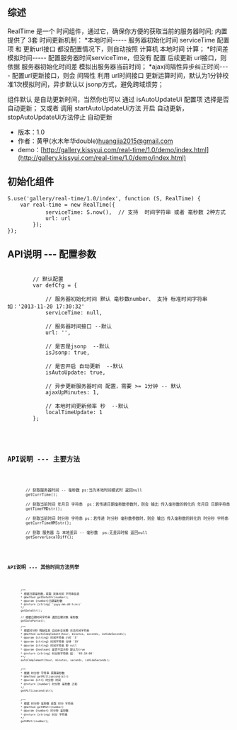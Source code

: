 ## 综述

RealTime 是一个 时间组件，通过它，确保你方便的获取当前的服务器时间; 内置提供了 3套 时间更新机制：
  *本地时间----- 服务器初始化时间 serviceTime 配置项 和 更新url接口 都没配置情况下，则自动按照 计算机 本地时间 计算；
  *时间差模拟时间----- 配置服务器时间serviceTime，但没有 配置 后续更新 url接口，则依据 服务器初始化时间差 模拟出服务器当前时间；
  *ajax间隔性异步纠正时间---- 配置url更新接口，则会 间隔性 利用 url时间接口 更新运算时间，默认为1分钟校准1次模拟时间，异步默认以 jsonp方式，避免跨域烦劳； 
	   
  组件默认 是自动更新时间，当然你也可以 通过 isAutoUpdateUi 配置项 选择是否自动更新； 又或者 调用 startAutoUpdateUi方法 开启 自动更新， stopAutoUpdateUi方法停止 自动更新


* 版本：1.0
* 作者：黄甲(水木年华double)<huangjia2015@gmail.com>
* demo：[http://gallery.kissyui.com/real-time/1.0/demo/index.html](http://gallery.kissyui.com/real-time/1.0/demo/index.html)

## 初始化组件

    S.use('gallery/real-time/1.0/index', function (S, RealTime) {
        var real-time = new RealTime({
         		serviceTime: S.now(),  // 支持  时间字符串 或者 毫秒数 2种方式
                url: url    
         	});
    });

## API说明 --- 配置参数
<pre class="prettyprint prettyprinted">
	<code class="lang-javascript">
		// 默认配置
        var defCfg = {

            // 服务器初始化时间 默认 毫秒数number、 支持 标准时间字符串如：'2013-11-20 17:30:32'
            serviceTime: null,

            // 服务器时间接口 --默认
            url: '',
			
			// 是否是jsonp  --默认
			isJsonp: true,
			
			// 是否开启 自动更新  --默认
			isAutoUpdate: true,
			
            // 异步更新服务器时间 配置，需要 >= 1分钟 -- 默认
            ajaxUpMinutes: 1,

            // 本地时间更新频率 秒  --默认
            localTimeUpdate: 1              
        };  
	<code>
</pre>


## API说明 --- 主要方法
<pre class="prettyprint prettyprinted">
	<code class="lang-javascript">

        // 获取服务器时间 -- 毫秒数 ps:当为本地时间模式时 返回null
        getCurrTime();

		// 获取当前时间 年月日 字符串  ps：若传递日期毫秒数参数时，则会 输出 传入毫秒数的转化的 年月日 日期字符串
		getTimeYMDstr();
		
		// 获取当前时间 时分秒 字符串 ps：若传递 时分秒 毫秒数参数时，则会 输出 传入毫秒数的转化的 时分秒 字符串
        getCurrTimeHMSstr();

        // 获取 服务器 与 本地差异 -- 毫秒数  ps:无差异时候 返回null
        getServerLocalDiff();
	<code>
</pre>


## API说明 --- 其他时间方法列举
<pre class="prettyprint prettyprinted">
	<code class="lang-javascript">

        /**
        * 根据日期毫秒数，获取 具体时间 字符串信息 
        * @method getDateStr(number); 
        * @param {number}日期毫秒数
        * @return {string} 'yyyy-mm-dd h:m:s'
        */ 
        getDateStr();

        // 根据日期时间字符串 返回日期对象 毫秒数
        getDateParse();

		/**
        * 根据时分秒 残缺信息 自动补全完整 合法时间字符串
        * @method autoComplement(hour, minutes, seconds, isHideSeconds);
        * @param {string} 时间字符串 小时 '3'
        * @param {string} 时间字符串 分钟 '19'
        * @param {string} 时间字符串 秒 null
        * @param {boolean} 是否不显示秒 默认为true
        * @return {string} 时分秒字符串 如： '03:19:00'
        **/ 
        autoComplement(hour, minutes, seconds, isHideSeconds);


        /**
        * 根据 时分秒 字符串 获取毫秒数
        * @method getMillisecond(str)
        * @param {str} 时分秒 时间
        * @return {number} 时分秒 毫秒数 之和
        */
        getMillisecond(str);


     	/**
        * 根据 时分秒 毫秒数 获取 时分 字符串
        * @method getHMstr(number)
        * @param {number} 时分秒 毫秒数
        * @return {string} 时分 字符串
        */
        getHMstr(number);

	<code>
</pre>